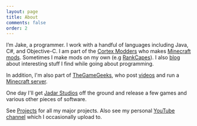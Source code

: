 ```yaml
---
layout: page
title: About
comments: false
order: 2
---
```


I’m Jake, a programmer. I work with a handful of languages including Java, C#, and Objective-C. I am part of the [Cortex Modders](http://github.com/cortex-modders/) who makes [Minecraft mods](http://minecraft.gamepedia.com/Mods). Sometimes I make mods on my own (e.g [RankCapes](/RankCapes/)). I also [blog](/index.html) about interesting stuff I find while going about programming.  
  
In addition, I'm also part of [TheGameGeeks](http://www.thegamegeeks.net/), who post [videos](http://www.youtube.com/Th3GameGeeks) and run a [Minecraft server](http://www.thegamegeeks.net/server/).  
  
One day I'll get [Jadar Studios](http://www.jadarstudios.com/) off the ground and release a few games and various other pieces of software.  
  
See [Projects](/projects.html) for all my major projects. Also see my personal [YouTube channel](http://www.youtube.com/jadardev) which I occasionally upload to.  